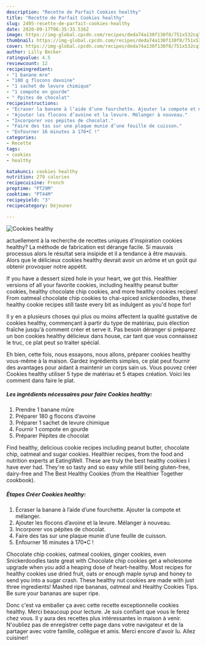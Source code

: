 ```yaml
---
description: "Recette de Parfait Cookies healthy"
title: "Recette de Parfait Cookies healthy"
slug: 2495-recette-de-parfait-cookies-healthy
date: 2020-09-17T06:35:33.536Z
image: https://img-global.cpcdn.com/recipes/deda74a130f130f8/751x532cq70/cookies-healthy-photo-principale-de-la-recette.jpg
thumbnail: https://img-global.cpcdn.com/recipes/deda74a130f130f8/751x532cq70/cookies-healthy-photo-principale-de-la-recette.jpg
cover: https://img-global.cpcdn.com/recipes/deda74a130f130f8/751x532cq70/cookies-healthy-photo-principale-de-la-recette.jpg
author: Lilly Becker
ratingvalue: 4.5
reviewcount: 12
recipeingredient:
- "1 banane mre"
- "180 g flocons davoine"
- "1 sachet de levure chimique"
- "1 compote en gourde"
- " Ppites de chocolat"
recipeinstructions:
- "Écraser la banane à l’aide d’une fourchette. Ajouter la compote et mélanger."
- "Ajouter les flocons d’avoine et la levure. Mélanger à nouveau."
- "Incorporer vos pépites de chocolat."
- "Faire des tas sur une plaque munie d’une feuille de cuisson."
- "Enfourner 16 minutes à 170•C !"
categories:
- Recette
tags:
- cookies
- healthy

katakunci: cookies healthy 
nutrition: 279 calories
recipecuisine: French
preptime: "PT29M"
cooktime: "PT44M"
recipeyield: "3"
recipecategory: Déjeuner

---
```



![Cookies healthy](https://img-global.cpcdn.com/recipes/deda74a130f130f8/751x532cq70/cookies-healthy-photo-principale-de-la-recette.jpg)

actuellement à la recherche de recettes uniques d'inspiration cookies healthy? La méthode de fabrication est dérange facile. Si mauvais processus alors le résultat sera insipide et il a tendance à être mauvais. Alors que le délicieux cookies healthy devrait avoir un arôme et un goût qui obtenir provoquer notre appétit.

If you have a dessert sized hole in your heart, we got this. Healthier versions of all your favorite cookies, including healthy peanut butter cookies, healthy chocolate chip cookies, and more healthy cookies recipes! From oatmeal chocolate chip cookies to chai-spiced snickerdoodles, these healthy cookie recipes still taste every bit as indulgent as you&#39;d hope for!

Il y en a plusieurs choses qui plus ou moins affectent la qualité gustative de cookies healthy, commençant à partir du type de matériau, puis élection fraîche jusqu'à comment créer et serve it. Pas besoin déranger si préparez un bon cookies healthy délicieux dans house, car tant que vous connaissez le truc, ce plat peut so traiter spécial.


Eh bien, cette fois, nous essayons, nous allons, préparer cookies healthy vous-même à la maison. Gardez ingrédients simples, ce plat peut fournir des avantages pour aidant à maintenir un corps sain us. Vous pouvez créer Cookies healthy utiliser 5 type de matériau et 5 étapes création. Voici les comment dans faire le plat.

<!--inarticleads1-->

##### Les ingrédients nécessaires pour faire Cookies healthy:

1. Prendre 1 banane mûre
1. Préparer 180 g flocons d’avoine
1. Préparer 1 sachet de levure chimique
1. Fournir 1 compote en gourde
1. Préparer  Pépites de chocolat


Find healthy, delicious cookie recipes including peanut butter, chocolate chip, oatmeal and sugar cookies. Healthier recipes, from the food and nutrition experts at EatingWell. These are truly the best healthy cookies I have ever had. They&#39;re so tasty and so easy while still being gluten-free, dairy-free and The Best Healthy Cookies (from the Healthier Together cookbook). 

<!--inarticleads2-->

##### Étapes Créer Cookies healthy:

1. Écraser la banane à l’aide d’une fourchette. Ajouter la compote et mélanger.
1. Ajouter les flocons d’avoine et la levure. Mélanger à nouveau.
1. Incorporer vos pépites de chocolat.
1. Faire des tas sur une plaque munie d’une feuille de cuisson.
1. Enfourner 16 minutes à 170•C !


Chocolate chip cookies, oatmeal cookies, ginger cookies, even Snickerdoodles taste great with Chocolate chip cookies get a wholesome upgrade when you add a heaping dose of heart-healthy. Most recipes for healthy cookies use dried fruit, oats or enough maple syrup and honey to send you into a sugar crash. These healthy nut cookies are made with just three ingredients! Mashed ripe bananas, oatmeal and Healthy Cookies Tips. Be sure your bananas are super ripe. 


Donc c'est va emballer ça avec cette recette exceptionnelle cookies healthy. Merci beaucoup pour lecture. Je suis confiant que vous le ferez chez vous. Il y aura des recettes plus  intéressantes in maison à venir. N'oubliez pas de enregistrer cette page dans votre navigateur et de la partager avec votre famille, collègue et amis. Merci encore d'avoir lu. Allez cuisiner!
